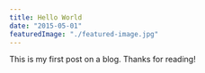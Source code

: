 ```yaml
---
title: Hello World
date: "2015-05-01"
featuredImage: "./featured-image.jpg"
---
```

This is my first post on a blog. Thanks for reading!
<p>